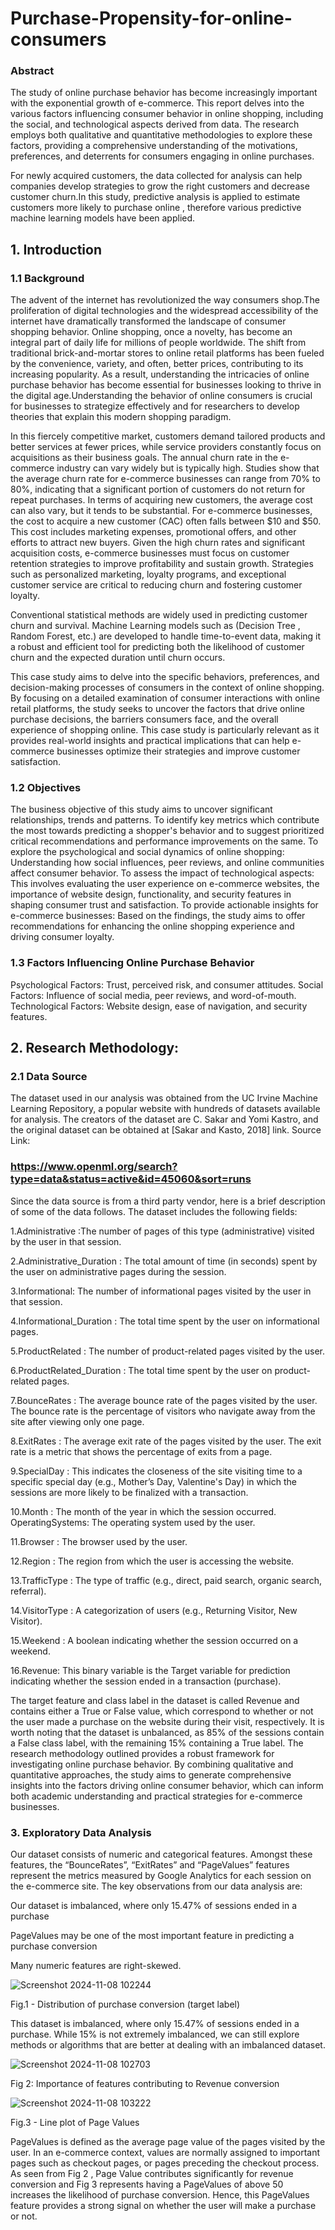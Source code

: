 # Purchase-Propensity-for-online-consumers
### Abstract
The study of online purchase behavior has become increasingly important with the exponential growth of e-commerce. This report delves into the various factors influencing consumer behavior in online shopping, including the social, and technological aspects derived from data. The research employs both qualitative and quantitative methodologies to explore these factors, providing a comprehensive understanding of the motivations, preferences, and deterrents for consumers engaging in online purchases.

For newly acquired customers, the data collected for analysis can help companies develop strategies to grow the right customers and decrease customer churn.In this study, predictive analysis is applied to estimate customers more likely to purchase online , therefore various predictive machine learning models have been applied. 
## 1. Introduction
### 1.1 Background
The advent of the internet has revolutionized the way consumers shop.The proliferation of digital technologies and the widespread accessibility of the internet have dramatically transformed the landscape of consumer shopping behavior. Online shopping, once a novelty, has become an integral part of daily life for millions of people worldwide. The shift from traditional brick-and-mortar stores to online retail platforms has been fueled by the convenience, variety, and often, better prices, contributing to its increasing popularity. As a result, understanding the intricacies of online purchase behavior has become essential for businesses looking to thrive in the digital age.Understanding the behavior of online consumers is crucial for businesses to strategize effectively and for researchers to develop theories that explain this modern shopping paradigm. 

In this fiercely competitive market, customers demand tailored products and better services at fewer prices, while service providers constantly focus on acquisitions as their business goals. The annual churn rate in the e-commerce industry can vary widely but is typically high. Studies show that the average churn rate for e-commerce businesses can range from 70% to 80%, indicating that a significant portion of customers do not return for repeat purchases​​. In terms of acquiring new customers, the average cost can also vary, but it tends to be substantial. For e-commerce businesses, the cost to acquire a new customer (CAC) often falls between $10 and $50. This cost includes marketing expenses, promotional offers, and other efforts to attract new buyers​​. Given the high churn rates and significant acquisition costs, e-commerce businesses must focus on customer retention strategies to improve profitability and sustain growth. Strategies such as personalized marketing, loyalty programs, and exceptional customer service are critical to reducing churn and fostering customer loyalty​​.

Conventional statistical methods are widely used in predicting customer churn and survival. Machine Learning models such as (Decision Tree , Random Forest, etc.) are developed to handle time-to-event data, making it a robust and efficient tool for predicting both the likelihood of customer churn and the expected duration until churn occurs.

This case study aims to delve into the specific behaviors, preferences, and decision-making processes of consumers in the context of online shopping. By focusing on a detailed examination of consumer interactions with online retail platforms, the study seeks to uncover the factors that drive online purchase decisions, the barriers consumers face, and the overall experience of shopping online. This case study is particularly relevant as it provides real-world insights and practical implications that can help e-commerce businesses optimize their strategies and improve customer satisfaction.
### 1.2 Objectives
The business objective of this study aims to uncover significant relationships, trends and patterns. 
To identify key metrics which contribute the most towards predicting a shopper's behavior and to suggest prioritized critical recommendations and performance improvements on the same.
To explore the psychological and social dynamics of online shopping: Understanding how social influences, peer reviews, and online communities affect consumer behavior.
To assess the impact of technological aspects: This involves evaluating the user experience on e-commerce websites, the importance of website design, functionality, and security features in shaping consumer trust and satisfaction.
To provide actionable insights for e-commerce businesses: Based on the findings, the study aims to offer recommendations for enhancing the online shopping experience and driving consumer loyalty.

### 1.3 Factors Influencing Online Purchase Behavior
Psychological Factors: Trust, perceived risk, and consumer attitudes.
Social Factors: Influence of social media, peer reviews, and word-of-mouth.
Technological Factors: Website design, ease of navigation, and security features.

## 2. Research Methodology:
### 2.1 Data Source
The dataset used in our analysis was obtained from the UC Irvine Machine Learning Repository, a popular website with hundreds of datasets available for analysis. The creators of the dataset are C. Sakar and Yomi Kastro, and the original dataset can be obtained at [Sakar and Kasto, 2018] link.
Source Link: 
### https://www.openml.org/search?type=data&status=active&id=45060&sort=runs
Since the data source is from a third party vendor, here is a brief description of some of the data follows. The dataset includes the following fields:

1.Administrative :The number of pages of this type (administrative) visited by the user in that session.

2.Administrative_Duration : The total amount of time (in seconds) spent by the user on administrative pages during the session.

3.Informational: The number of informational pages visited by the user in that session.

4.Informational_Duration : The total time spent by the user on informational pages.

5.ProductRelated : The number of product-related pages visited by the user.

6.ProductRelated_Duration : The total time spent by the user on product-related pages.

7.BounceRates : The average bounce rate of the pages visited by the user. The bounce rate is the percentage of visitors who navigate away from the site after viewing only one page.

8.ExitRates : The average exit rate of the pages visited by the user. The exit rate is a metric that shows the percentage of exits from a page.

9.SpecialDay : This indicates the closeness of the site visiting time to a specific special day (e.g., Mother’s Day, Valentine's Day) in which the sessions are more likely to be finalized with a transaction.

10.Month : The month of the year in which the session occurred. OperatingSystems: The operating system used by the user.

11.Browser : The browser used by the user.

12.Region : The region from which the user is accessing the website.

13.TrafficType : The type of traffic (e.g., direct, paid search, organic search, referral).

14.VisitorType : A categorization of users (e.g., Returning Visitor, New Visitor).

15.Weekend : A boolean indicating whether the session occurred on a weekend.

16.Revenue: This binary variable is the Target variable for prediction indicating whether the session ended in a transaction (purchase).

The target feature and class label in the dataset is called Revenue and contains either a True or False value, which correspond to whether or not the user made a purchase on the website during their visit, respectively. It is worth noting that the dataset is unbalanced, as 85% of the sessions contain a False class label, with the remaining 15% containing a True label.
The research methodology outlined provides a robust framework for investigating online purchase behavior. By combining qualitative and quantitative approaches, the study aims to generate comprehensive insights into the factors driving online consumer behavior, which can inform both academic understanding and practical strategies for e-commerce businesses.
### 3. Exploratory Data Analysis
Our dataset consists of numeric and categorical features. Amongst these features, the “BounceRates”, “ExitRates” and “PageValues” features represent the metrics measured by Google Analytics for each session on the e-commerce site. The key observations from our data analysis are:

Our dataset is imbalanced, where only 15.47% of sessions ended in a purchase

PageValues may be one of the most important feature in predicting a purchase conversion

Many numeric features are right-skewed.

![Screenshot 2024-11-08 102244](https://github.com/user-attachments/assets/ee1ecb1b-ef0c-4aa6-88b7-fb9cb5847d4b)

Fig.1 - Distribution of purchase conversion (target label)

This dataset is imbalanced, where only 15.47% of sessions ended in a purchase. While 15% is not extremely imbalanced, we can still explore methods or algorithms that are better at dealing with an imbalanced dataset.

![Screenshot 2024-11-08 102703](https://github.com/user-attachments/assets/38c9a701-bc47-4c12-ae30-efac236dc065)

Fig 2: Importance of features contributing to Revenue conversion

![Screenshot 2024-11-08 103222](https://github.com/user-attachments/assets/3f415071-30e8-4d6c-bbaa-09022b6a257a)

Fig.3 - Line plot of Page Values


PageValues is defined as the average page value of the pages visited by the user. In an e-commerce context, values are normally assigned to important pages such as checkout pages, or pages preceding the checkout process. As seen from Fig 2 , Page Value contributes significantly for revenue conversion and Fig 3 represents having a PageValues of above 50 increases the likelihood of purchase conversion. Hence, this PageValues feature provides a strong signal on whether the user will make a purchase or not.




